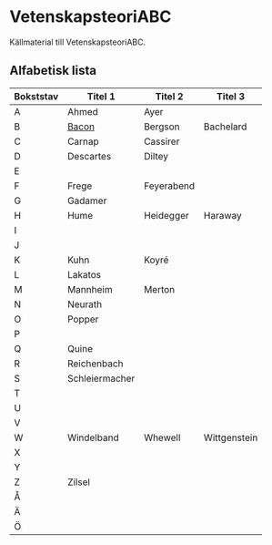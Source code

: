 # VetenskapsteoriABC
Källmaterial till VetenskapsteoriABC.

## Alfabetisk lista

| Bokststav  | Titel 1 | Titel 2 | Titel 3 | 
| ---------- | ------- | ------- | ------- | 
| A  | Ahmed  | Ayer | |
| B  | [Bacon](shownotes/bacon.md)  | Bergson | Bachelard |
| C  | Carnap | Cassirer |  |
| D  | Descartes | Diltey  |  |
| E  |  |  |  | 
| F  | Frege | Feyerabend |  |
| G  | Gadamer |  |  |
| H  | Hume | Heidegger | Haraway |
| I  |  |  |  |
| J  |  |  |  |
| K  | Kuhn | Koyré  |  |
| L  | Lakatos |  |  |
| M  | Mannheim | Merton  |  |
| N  | Neurath |  |  |
| O  | Popper |  |  |
| P  |  |  |  |
| Q  | Quine |  |  |
| R  | Reichenbach |  |  |
| S  | Schleiermacher |  |  |
| T  |  |  |  |
| U  |  |  |  |
| V  |  |  |  |
| W  | Windelband | Whewell | Wittgenstein |
| X  |  |  |  |
| Y  |  |  |  |
| Z  | Zilsel |  |  |
| Å  |  |  |  |
| Ä  |  |  |  |
| Ö  |  |  |  |


